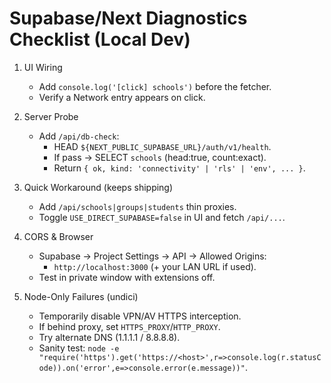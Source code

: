 # Supabase/Next Diagnostics Checklist (Local Dev)

1) UI Wiring
   - Add `console.log('[click] schools')` before the fetcher.
   - Verify a Network entry appears on click.

2) Server Probe
   - Add `/api/db-check`:
     - HEAD `${NEXT_PUBLIC_SUPABASE_URL}/auth/v1/health`.
     - If pass → SELECT `schools` (head:true, count:exact).
     - Return `{ ok, kind: 'connectivity' | 'rls' | 'env', ... }`.

3) Quick Workaround (keeps shipping)
   - Add `/api/schools|groups|students` thin proxies.
   - Toggle `USE_DIRECT_SUPABASE=false` in UI and fetch `/api/...`.

4) CORS & Browser
   - Supabase → Project Settings → API → Allowed Origins:
     - `http://localhost:3000` (+ your LAN URL if used).
   - Test in private window with extensions off.

5) Node-Only Failures (undici)
   - Temporarily disable VPN/AV HTTPS interception.
   - If behind proxy, set `HTTPS_PROXY`/`HTTP_PROXY`.
   - Try alternate DNS (1.1.1.1 / 8.8.8.8).
   - Sanity test: `node -e "require('https').get('https://<host>',r=>console.log(r.statusCode)).on('error',e=>console.error(e.message))"`.

